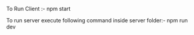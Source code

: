 

To Run Client :-
    npm start

To run server execute following command inside server folder:-
    npm run dev
